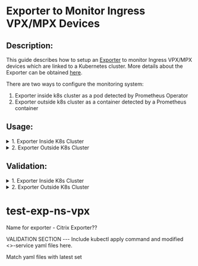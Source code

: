 Exporter to Monitor Ingress VPX/MPX Devices
===

Description:
---

This guide describes how to setup an [Exporter](https://github.com/Rakshith1342/netscaler-stat-exporter) to monitor Ingress VPX/MPX devices which are linked to a Kubernetes cluster. More details about the Exporter can be obtained [here](https://github.com/Rakshith1342/netscaler-stat-exporter).

There are two ways to configure the monitoring system:
1. Exporter inside k8s cluster as a pod detected by Prometheus Operator
2. Exporter outside k8s cluster as a container detected by a Prometheus container


Usage:
---
<details>
<summary>1. Exporter Inside K8s Cluster</summary>
<br>
   
This method assumes [Prometheus Operator](https://github.com/coreos/prometheus-operator) has been configured (using the [kube-prometheus manifest files](https://github.com/coreos/prometheus-operator/tree/master/contrib/kube-prometheus/manifests)) in Kubernetes for monitoring. 

Running ```kubectl create -f prometheus-operator/contrib/kube-prometheus/manifests/``` will setup Prometheus Operator using the kube-prometheus manifest files. 

Once Prometheus Operator has been setup, an image for the exporter will need to be built and loaded to docker on all the nodes. The image can be built using ```docker build -f Dockerfile -t ns-exporter:v1 ./```. 

Now, the following yaml file can be used to deploy the exporter as a pod in Kuberenetes and expose it as a service. Populate the ```args:``` section to include the IPs of the Ingress VPX/MPX to be monitored and deploy the exporter using ```kubectl create -f exporter_ingress.yaml```. 
```
apiVersion: v1
kind: Pod
metadata:
  name: exp
  labels:
    app: exp
spec:
  containers:
    - name: exp
      image: ns-exporter:v1
      args:
        - "--target-nsip=x.x.x.x:xx"
        - "--target-nsip=y.y.y.y:yy"
        - "--port=8080"
      imagePullPolicy: IfNotPresent
      env:
        - name: POD_IP
          valueFrom:
            fieldRef:
              fieldPath: status.podIP
---
apiVersion: v1
kind: Service
metadata:
  name: exp
  labels:
    app: exp
spec:
  type: ClusterIP
  ports:
  - port: 8080
    targetPort: 8080
    name: exp-port
  selector:
    app: exp
---
apiVersion: monitoring.coreos.com/v1
kind: ServiceMonitor
metadata:
  labels:
    app: exp
  name: exp
  namespace: monitoring
spec:
  endpoints:
  - interval: 30s
    port: exp-port
  selector:
    matchLabels:
      app: exp
  namespaceSelector:
    matchNames:
    - monitoring
    - default
```
Additional parameters such as username, password, and TLS query can be enabled by providing additional flags in the ```args:``` section. The table below describes flags which can be provided:

flag&nbsp;&nbsp;&nbsp;&nbsp;&nbsp;&nbsp;&nbsp;&nbsp;&nbsp;&nbsp;&nbsp;&nbsp;&nbsp;&nbsp;&nbsp;&nbsp;&nbsp;&nbsp; | Description
-----------------|--------------------
--target-nsip    |Provide the &lt;IP:port&gt; of the Netscalers to be monitored
--port	        |Specify on which port the stats collected by the exporter should be exposed. Agents like Prometheus will need to scrape this port of the container to access stats being exported
--username       |Provide the username of the NetScaler to be monitored. Default: 'nsroot'
--password       |Provide the password of the NetScaler to be monitored. Default: 'nsroot'
--secure         |Option 'yes' can be provided to run stat collection from NetScalers over TLS. Default: 'no'.

</details>


<details>
<summary>2. Exporter Outside K8s Cluster</summary>
<br>

This [link](https://github.com/Rakshith1342/netscaler-stat-exporter) explains how the Exporter can be setup to monitor any given NetScaler device in a non-Kubernetes environment. By following that documentation and providing the IPs of the Ingress VPX/MPX machines, they can be monitored.
</details>


Validation:
---
<details>
<summary>1. Exporter Inside K8s Cluster</summary>
<br>

To validate the proper working of the Exporter to monitor the Ingress devices, the Prometheus and Grafana pods need to be accessible from a browser. This can be done by exposing the Prometheus and Grafana services as NodePorts. The ```prometheus-service.yaml``` can be changed as follows to expose them using NodePort.
```
apiVersion: v1
kind: Service
metadata:
  labels:
    prometheus: k8s
  name: prometheus-k8s
  namespace: monitoring
spec:
  type: NodePort
  ports:
  - name: web
    port: 9090
    nodePort: 30100
    targetPort: web
  selector:
    app: prometheus
    prometheus: k8s
```

After making these changes to the yaml files, the following commands will expose the services:
```
kubectl apply -f prometheus-service.yaml
kubectl apply -f grafana-service.yaml
```

Now, going to the targets page ```http://<k8s-node-IP>:30100/targets``` of Prometheus can be used to verify if the state of the Exporter in the list is ```UP```. 

[IMAGE OF TARGETS PAGE]

**NOTE:** If large metrics... may not get response in reqd time. If the endpoint appear in the list of targets but are in DOWN with the error "context deadline exceeded", then increase the ```scrape_timing``` AND ```timeout``` of the prometheus-operator till UP state.

Finally, Grafana can be used to plot stats. 
EXPOSE GRAFANA AS NODE PORT
The ```grafana-service.yaml``` can be changed as follows to expose them using NodePort.
```
apiVersion: v1
kind: Service
metadata:
  name: grafana
  namespace: monitoring
spec:
  type: NodePort
  ports:
  - name: http
    port: 3000
    nodePort: 30300
    targetPort: http
  selector:
    app: grafana
```
OPEN IN BROWSER WITH ADMIN/ADMIN
PLOT SOME NETSCALER COUNTER --- TYPE NETSCALER IN QUERY BAR, OR JUST IMPORT THE JSON FILE.
[IMAGE OF SOME STAT PAGE]

</details>


<details>
<summary>2. Exporter Outside K8s Cluster</summary>
<br>

The [verification section](https://github.com/Rakshith1342/netscaler-stat-exporter#verification-of-exporter-functionality) on the [Exporter](https://github.com/Rakshith1342/netscaler-stat-exporter) page explains how this setup which is running outside a Kubernetes cluster can be validated.
</details>


# test-exp-ns-vpx

Name for exporter - Citrix Exporter??

VALIDATION SECTION --- Include kubectl apply command and modified <>-service yaml files here.

Match yaml files with latest set
